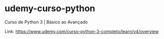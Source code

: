 # udemy-curso-python
Curso de Python 3 | Básico ao Avançado

Link: https://www.udemy.com/curso-python-3-completo/learn/v4/overview
